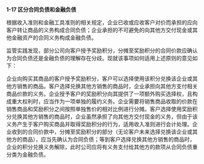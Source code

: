 **1-17 区分合同负债和金融负债**

根据收入准则和金融工具准则的相关规定，企业已收或应收客户对价而承担的应向客户转让商品的义务构成合同负债；企业承担的不可避免的向其他方交付现金或其他金融资产的合同义务构成金融负债。

监管实践发现，部分公司向客户授予奖励积分，分摊至奖励积分的合同价款应确认为合同负债还是金融负债的理解存在分歧。现就该事项如何适用上述原则的意见如下：

企业向购买其商品的客户授予奖励积分，客户可以选择使用该积分兑换该企业或其他方销售的商品。客户选择兑换其他方销售的商品时，企业承担向其他方支付相关商品价款的义务。企业授予客户的奖励积分向其提供了一项额外购买选择权，且构成重大权利时，应当作为一项单独的履约义务。企业需要将销售商品收取的价款在销售商品和奖励积分之间按照单独售价的相对比例进行分摊。客户选择使用奖励积分兑换其他方销售的商品时，企业虽然承担了向其他方交付现金的义务，但由于该义务产生于客户购买商品并取得奖励积分的行为，适用收入准则进行会计处理。企业收到的合同价款中，分摊至奖励积分的部分（无论客户未来选择兑换该企业或其他方的商品），应当先确认为合同负债；等到客户选择兑换其他方销售的商品时，企业的积分兑换义务解除，此时公司应将有义务支付给其他方的款项从合同负债重分类为金融负债。